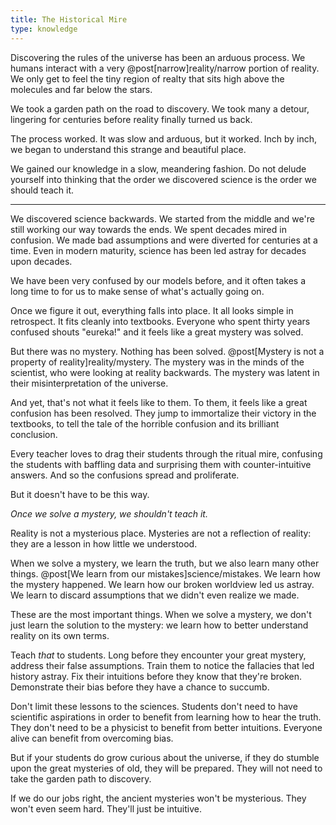 ```yaml
---
title: The Historical Mire
type: knowledge
---
```

Discovering the rules of the universe has been an arduous process. We humans interact with a very @post[narrow]reality/narrow portion of reality. We only get to feel the tiny region of realty that sits high above the molecules and far below the stars.

We took a garden path on the road to discovery. We took many a detour, lingering for centuries before reality finally turned us back.

The process worked. It was slow and arduous, but it worked. Inch by inch, we began to understand this strange and beautiful place.

We gained our knowledge in a slow, meandering fashion. Do not delude yourself into thinking that the order we discovered science is the order we should teach it.

---

We discovered science backwards. We started from the middle and we're still working our way towards the ends. We spent decades mired in confusion. We made bad assumptions and were diverted for centuries at a time. Even in modern maturity, science has been led astray for decades upon decades.

We have been very confused by our models before, and it often takes a long time to for us to make sense of what's actually going on.

Once we figure it out, everything falls into place. It all looks simple in retrospect. It fits cleanly into textbooks. Everyone who spent thirty years confused shouts "eureka!" and it feels like a great mystery was solved.

But there was no mystery. Nothing has been solved. @post[Mystery is not a property of reality]reality/mystery. The mystery was in the minds of the scientist, who were looking at reality backwards. The mystery was latent in their misinterpretation of the universe.

And yet, that's not what it feels like to them. To them, it feels like a great confusion has been resolved. They jump to immortalize their victory in the textbooks, to tell the tale of the horrible confusion and its brilliant conclusion.

Every teacher loves to drag their students through the ritual mire, confusing the students with baffling data and surprising them with counter-intuitive answers. And so the confusions spread and proliferate.

But it doesn't have to be this way.

*Once we solve a mystery, we shouldn't teach it.*

Reality is not a mysterious place. Mysteries are not a reflection of reality: they are a lesson in how little we understood.

When we solve a mystery, we learn the truth, but we also learn many other things. @post[We learn from our mistakes]science/mistakes. We learn how the mystery happened. We learn how our broken worldview led us astray. We learn to discard assumptions that we didn't even realize we made.

These are the most important things. When we solve a mystery, we don't just learn the solution to the mystery: we learn how to better understand reality on its own terms.

Teach *that* to students. Long before they encounter your great mystery, address their false assumptions. Train them to notice the fallacies that led history astray. Fix their intuitions before they know that they're broken. Demonstrate their bias before they have a chance to succumb.

Don't limit these lessons to the sciences. Students don't need to have scientific aspirations in order to benefit from learning how to hear the truth. They don't need to be a physicist to benefit from better intuitions. Everyone alive can benefit from overcoming bias.

But if your students do grow curious about the universe, if they do stumble upon the great mysteries of old, they will be prepared. They will not need to take the garden path to discovery.

If we do our jobs right, the ancient mysteries won't be mysterious. They won't even seem hard. They'll just be intuitive.
